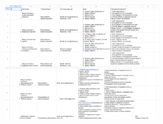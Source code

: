 ![Image alt](https://github.com/AleksandrSargaev/test-cases/blob/main/test_case1.png)
![Image alt](https://github.com/AleksandrSargaev/test-cases/blob/main/test_case2.png)
